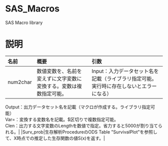 # SAS_Macros
SAS Macro library


# 説明

|名前|概要|引数|
|:---|:---|:---|
|num2char|数値変数を、名前を変えずに文字変数に変換する。変数は複数指定可能。|Input：入力データセット名を記載（ライブラリ指定可能。実行時に存在しないとエラーになる）  
Output：出力データセット名を記載（マクロが作成する。ライブラリ指定可能）  
Var=：変換する変数名を記載。$区切りで複数指定可能。  
Clen：出力する文字変数のLengthを数値で指定。省力すると5000が割り当てられる。|
|Surv_prob|生存解析ProcedureのODS Table "SurvivalPlot"を参照して、X時点での推定した生存関数の値S(x)を返す。|
